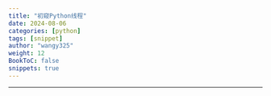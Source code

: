 ```yaml
---
title: "初窥Python线程"
date: 2024-08-06
categories: [python]
tags: [snippet]
author: "wangy325"
weight: 12
BookToC: false
snippets: true
---
```


---
